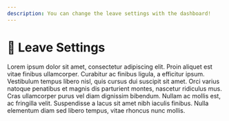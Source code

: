 ```yaml
---
description: You can change the leave settings with the dashboard!
---
```


# 🛫 Leave Settings

Lorem ipsum dolor sit amet, consectetur adipiscing elit. Proin aliquet est vitae finibus ullamcorper. Curabitur ac finibus ligula, a efficitur ipsum. Vestibulum tempus libero nisl, quis cursus dui suscipit sit amet. Orci varius natoque penatibus et magnis dis parturient montes, nascetur ridiculus mus. Cras ullamcorper purus vel diam dignissim bibendum. Nullam ac mollis est, ac fringilla velit. Suspendisse a lacus sit amet nibh iaculis finibus. Nulla elementum diam sed libero tempus, vitae rhoncus nunc mollis.

